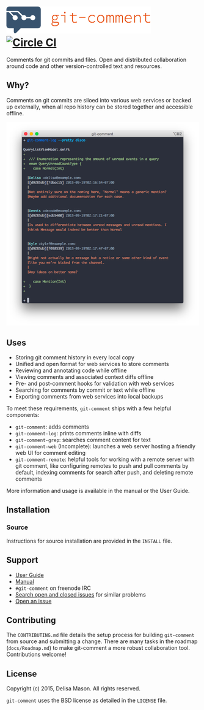# ![git-comment](docs/header.png) [![Circle CI](https://circleci.com/gh/git-comment/git-comment/tree/master.svg?style=svg)](https://circleci.com/gh/git-comment/git-comment/tree/master)

Comments for git commits and files. Open and distributed collaboration
around code and other version-controlled text and resources.

## Why?

Comments on git commits are siloed into various web services or backed
up externally, when all repo history can be stored together and
accessible offline.

![log](docs/log-screenshot.png)

## Uses

* Storing git comment history in every local copy
* Unified and open format for web services to store comments
* Reviewing and annotating code while offline
* Viewing comments and associated context diffs offline
* Pre- and post-comment hooks for validation with web services
* Searching for comments by commit or text while offline
* Exporting comments from web services into local backups

To meet these requirements, `git-comment` ships with a few helpful
components:

* `git-comment`: adds comments
* `git-comment-log`: prints comments inline with diffs
* `git-comment-grep`: searches comment content for text
* `git-comment-web` (Incomplete): launches a web server hosting a friendly
  web UI for comment editing
* `git-comment-remote`: helpful tools for working with a remote server
  with git comment, like configuring remotes to push and pull comments
  by default, indexing comments for search after push, and deleting remote
  comments

More information and usage is available in the manual or the User Guide.

## Installation

### Source

Instructions for source installation are provided in the `INSTALL` file.

## Support

* [User Guide](https://github.com/kattrali/git-comment/blob/master/docs/User%20Guide.md)
* [Manual](https://github.com/kattrali/git-comment/tree/master/docs/man)
* `#git-comment` on freenode IRC
* [Search open and closed issues](https://github.com/kattrali/git-comment/issues?utf8=✓&q=is%3Aissue) for similar problems
* [Open an issue](https://github.com/kattrali/git-comment/issues/new)

## Contributing

The `CONTRIBUTING.md` file details the setup process for building
`git-comment` from source and submitting a change. There are many tasks
in the roadmap (`docs/Roadmap.md`) to make git-comment a more robust
collaboration tool. Contributions welcome!

## License

Copyright (c) 2015, Delisa Mason. All rights reserved.

`git-comment` uses the BSD license as detailed in the `LICENSE` file.
